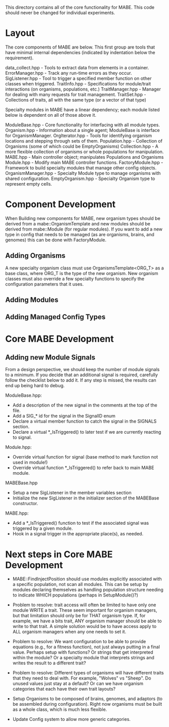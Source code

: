 This directory contains all of the core functionality for MABE.  This code should never be
changed for individual experiments.

# Layout

The core components of MABE are below.  This first group are tools that have minimal internal dependencies (indicated by indentation below the requirement).

data_collect.hpp    - Tools to extract data from elements in a container. 
ErrorManager.hpp    - Track any run-time errors as they occur.
SigListener.hpp     - Tool to trigger a specified member function on other classes when triggered.
TraitInfo.hpp       - Specifications for module/trait interactions (on organisms, populations, etc.)
  TraitManager.hpp  - Manager for dealing with many requests for trait management.
TraitSet.hpp        - Collections of traits, all with the same type (or a vector of that type)

Specialty modules in MABE have a linear dependency; each module listed below is dependent on all of those above it.

ModuleBase.hpp      - Core functionality for interfacing with all module types.
Organism.hpp        - Information about a single agent; ModuleBase is interface for OrganismManager.
OrgIterator.hpp     - Tools for identifying organism locations and stepping through sets of them.
Population.hpp      - Collection of Organisms (some of which could be EmptyOrganisms)
Collection.hpp      - A more flexible collection of organisms or whole populations for manipulation.
MABE.hpp            - Main controller object; manipulates Populations and Organisms
Module.hpp          - Modify main MABE controller functions.
FactoryModule.hpp   - Framework to build specialty modules that manage other config objects.
OrganismManager.hpp - Specialty Module type to manage organisms with shared configuration.
EmptyOrganism.hpp   - Specialty Organism type to represent empty cells.


# Component Development

When Building new components for MABE, new organism types should be derived from a mabe::OrganismTemplate and new modules should be derived from mabe::Module (for regular modules).  If you want to add a new type in config that needs to be managed (as are organisms, brains, and genomes) this can be done with FactoryModule.

## Adding Organisms

A new specialty organism class must use OrganismsTemplate<ORG_T> as a base class, where ORG_T is the type of the new organism.  New organism classes must also override a few specialty functions to specify the configuration parameters that it uses.

## Adding Modules

## Adding Managed Config Types


# Core MABE Development

## Adding new Module Signals

From a design perspective, we should keep the number of module signals to a minimum.  If you
decide that an additional signal is required, carefully follow the checklist below to add it.
If any step is missed, the results can end up being hard to debug.

ModuleBase.hpp:
* Add a description of the new signal in the comments at the top of the file.
* Add a SIG_* id for the signal in the SignalID enum
* Declare a virtual member function to catch the signal in the SIGNALS section.
* Declare a virtual *_IsTriggered() to later test if we are currently reacting to signal.

Module.hpp:
* Override virtual function for signal (base method to mark function not used in module!)
* Override virtual function *_IsTriggered() to refer back to main MABE module.

MABEBase.hpp
* Setup a new SigListener in the member variables section
* Initialize the new SigListener in the initializer section of the MABEBase constructor.

MABE.hpp:
* Add a *_IsTriggered() function to test if the associated signal was triggered by a given module.
* Hook in a signal trigger in the appropriate place(s), as needed.


# Next steps in Core MABE Development

* MABE::FindInjectPosition should use modules explicitly associated with a specific population, not scan all modules.  This can be setup by modules declaring themselves as handling population structure needing to indicate WHICH populations (perhaps in SetupModule()?)

* Problem to resolve: trait access will often be limited to have only one module WRITE a trait.  These seem important for organism managers, but that limitation should only be for THAT organism type.  If, for example, we have a bits trait, ANY organism manager should be able to write to that trait.  A simple solution would be to have access apply to ALL organism managers when any one needs to set it.

* Problem to resolve: We want configuration to be able to provide equations (e.g., for a fitness function), not just always putting in a final value.  Perhaps setup with functions?  Or strings that get interpreted within the module?  Or a specialty module that interprets strings and writes the result to a different trait?

* Problem to resolve: Different types of organisms will have different traits that they need to deal with.  For example, "Wolves" vs "Sheep".  Do unused values just stay at a default?  Or can we have organism categories that each have their own trait layouts?

* Setup Organisms to be composed of brains, genomes, and adaptors (to be assembled during configuration).  Right now organisms must be built as a whole class, which is much less flexible.
  
* Update Config system to allow more generic categories.
